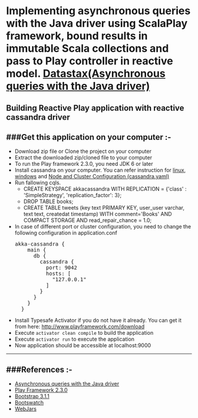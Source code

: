 Implementing asynchronous queries with the Java driver using ScalaPlay framework, bound results in immutable Scala collections and pass to Play controller in reactive model.
[Datastax(Asynchronous queries with the Java driver)](http://www.datastax.com/dev/blog/java-driver-async-queries)
===================================================================================================================
Building Reactive Play application with reactive cassandra driver
-----------------------------------------------------------------------
###Get this application on your computer :-
-----------------------------------------------------------------------
* Download zip file or Clone the project on your computer
* Extract the downloaded zip/cloned file to your computer
* To run the Play framework 2.3.0, you need JDK 6 or later
* Install cassandra on your computer. You can refer instruction for [linux](https://www.digitalocean.com/community/tutorials/how-to-install-cassandra-and-run-a-single-node-cluster-on-a-ubuntu-vps), [windows](http://support.qualityunit.com/249500-Cassandra-installation-on-Windows-7) and [Node and Cluster Configuration (cassandra.yaml)](http://www.datastax.com/docs/1.0/configuration/node_configuration)
* Run fallowing cqls.
	* CREATE KEYSPACE akkacassandra WITH REPLICATION = {'class' : 'SimpleStrategy', 'replication_factor': 3};
	* DROP TABLE books;
	* CREATE TABLE tweets (key text PRIMARY KEY, user_user varchar, text text, createdat timestamp) WITH comment='Books' AND COMPACT STORAGE AND read_repair_chance = 1.0;
* In case of different port or cluster configuration, you need to change the following configuration in application.conf
	<pre>akka-cassandra {
	  main {
	    db {
	      cassandra {
	        port: 9042
	        hosts: [
	          "127.0.0.1"
	        ]
	      }
	    }
	  }
	}</pre>
* Install Typesafe Activator if you do not have it already. You can get it from here: http://www.playframework.com/download
* Execute `activator clean compile` to build the application
* Execute `activator run` to execute the application
* Now application should be accessible at localhost:9000

-----------------------------------------------------------------------
###References :-
-----------------------------------------------------------------------
* [Asynchronous queries with the Java driver](http://www.datastax.com/dev/blog/java-driver-async-queries)
* [Play Framework 2.3.0](http://www.playframework.com/documentation/2.3.0)
* [Bootstrap 3.1.1](http://getbootstrap.com/css/)
* [Bootswatch](http://bootswatch.com/yeti/)
* [WebJars](http://www.webjars.org/)
